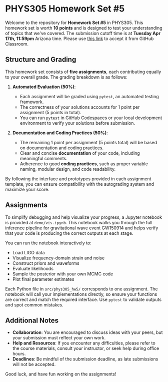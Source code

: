 # PHYS305 Homework Set #5

Welcome to the repository for **Homework Set #5** in PHYS305.
This homework set is worth **10 points** and is designed to test your
understanding of topics that we've covered.
The submission cutoff time is at **Tuesday Apr 17th, 11:59pm** Arizona
time.
Please use [this link](https://classroom.github.com/a/______) to
accept it from GitHub Classroom.


## Structure and Grading

This homework set consists of **five assignments**, each contributing
equally to your overall grade.
The grading breakdown is as follows:

1. **Automated Evaluation (50%)**:
   * Each assignment will be graded using `pytest`, an automated
     testing framework.
   * The correctness of your solutions accounts for 1 point per
     assignment (5 points in total).
   * You can run `pytest` in GitHub Codespaces or your local
     development environment to verify your solutions before
     submission.

2. **Documentation and Coding Practices (50%)**:
   * The remaining 1 point per assignment (5 points total) will be
     based on documentation and coding practices.
   * Clear and concise **documentation** of your code, including
     meaningful comments.
   * Adherence to good **coding practices**, such as proper variable
     naming, modular design, and code readability.

By following the interface and prototypes provided in each assignment
template, you can ensure compatibility with the autograding system and
maximize your score.


## Assignments

To simplify debugging and help visualize your progress, a Jupyter
notebook is provided at `demo/vis.ipynb`.
This notebook walks you through the full inference pipeline for
gravitational wave event GW150914 and helps verify that your code is
producing the correct outputs at each stage.

You can run the notebook interactively to:
* Load LIGO data
* Visualize frequency-domain strain and noise
* Construct priors and waveforms
* Evaluate likelihoods
* Sample the posterior with your own MCMC code
* Plot final parameter estimates

Each Python file in `src/phys305_hw5/` corresponds to one assignment.
The notebook will call your implementations directly, so ensure your
functions are correct and match the required interface.
Use `pytest` to validate outputs and spot common mistakes.


## Additional Notes

* **Collaboration**:
  You are encouraged to discuss ideas with your peers, but your
  submission must reflect your own work.
* **Help and Resources**:
  If you encounter any difficulties, please refer to the course
  materials, consult your instructor, or seek help during office
  hours.
* **Deadlines**:
  Be mindful of the submission deadline, as late submissions will not
  be accepted.

Good luck, and have fun working on the assignments!
